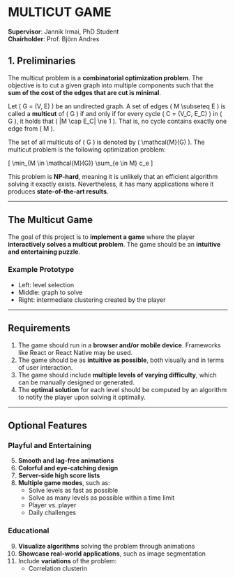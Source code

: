 # MULTICUT GAME

**Supervisor**: Jannik Irmai, PhD Student  
**Chairholder**: Prof. Björn Andres  

## 1. Preliminaries

The multicut problem is a **combinatorial optimization problem**. The objective is to cut a given graph into multiple components such that the **sum of the cost of the edges that are cut is minimal**.

Let \( G = (V, E) \) be an undirected graph. A set of edges \( M \subseteq E \) is called a **multicut** of \( G \) if and only if for every cycle \( C = (V_C, E_C) \) in \( G \), it holds that \( |M \cap E_C| \ne 1 \). That is, no cycle contains exactly one edge from \( M \).

The set of all multicuts of \( G \) is denoted by \( \mathcal{M}(G) \). The multicut problem is the following optimization problem:

\[
\min_{M \in \mathcal{M}(G)} \sum_{e \in M} c_e
\]

This problem is **NP-hard**, meaning it is unlikely that an efficient algorithm solving it exactly exists. Nevertheless, it has many applications where it produces **state-of-the-art results**.

---

## The Multicut Game

The goal of this project is to **implement a game** where the player **interactively solves a multicut problem**. The game should be an **intuitive and entertaining puzzle**.

### Example Prototype

- Left: level selection
- Middle: graph to solve
- Right: intermediate clustering created by the player

---

## Requirements

1. The game should run in a **browser and/or mobile device**. Frameworks like React or React Native may be used.
2. The game should be as **intuitive as possible**, both visually and in terms of user interaction.
3. The game should include **multiple levels of varying difficulty**, which can be manually designed or generated.
4. The **optimal solution** for each level should be computed by an algorithm to notify the player upon solving it optimally.

---

## Optional Features

### Playful and Entertaining
5. **Smooth and lag-free animations**
6. **Colorful and eye-catching design**
7. **Server-side high score lists**
8. **Multiple game modes**, such as:
   - Solve levels as fast as possible
   - Solve as many levels as possible within a time limit
   - Player vs. player
   - Daily challenges

### Educational
9. **Visualize algorithms** solving the problem through animations
10. **Showcase real-world applications**, such as image segmentation
11. Include **variations** of the problem:
    - Correlation clusterin
